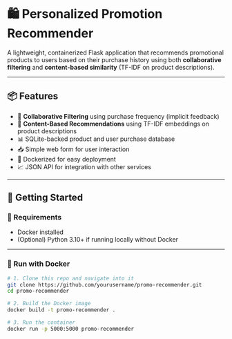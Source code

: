 # 🛍️ Personalized Promotion Recommender

A lightweight, containerized Flask application that recommends promotional products to users based on their purchase history using both **collaborative filtering** and **content-based similarity** (TF-IDF on product descriptions).

---

## 📦 Features

- 🔄 **Collaborative Filtering** using purchase frequency (implicit feedback)
- 🧠 **Content-Based Recommendations** using TF-IDF embeddings on product descriptions
- 📊 SQLite-backed product and user purchase database
- 📥 Simple web form for user interaction
- 🐳 Dockerized for easy deployment
- 📈 JSON API for integration with other services

---

## 🏁 Getting Started

### 🔧 Requirements

- Docker installed
- (Optional) Python 3.10+ if running locally without Docker

---

### 🚀 Run with Docker

```bash
# 1. Clone this repo and navigate into it
git clone https://github.com/yourusername/promo-recommender.git
cd promo-recommender

# 2. Build the Docker image
docker build -t promo-recommender .

# 3. Run the container
docker run -p 5000:5000 promo-recommender
